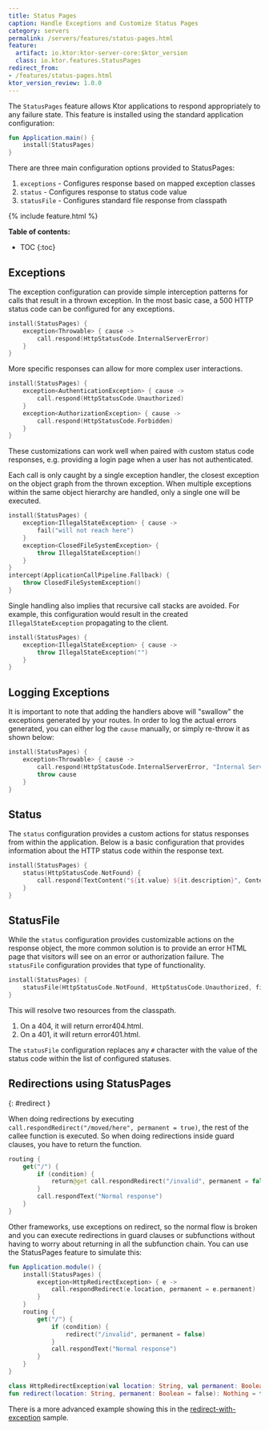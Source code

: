 ```yaml
---
title: Status Pages
caption: Handle Exceptions and Customize Status Pages
category: servers
permalink: /servers/features/status-pages.html
feature:
  artifact: io.ktor:ktor-server-core:$ktor_version
  class: io.ktor.features.StatusPages
redirect_from:
- /features/status-pages.html
ktor_version_review: 1.0.0
---
```


The `StatusPages` feature allows Ktor applications to respond appropriately to any failure state. 
This feature is installed using the standard application configuration:

```kotlin
fun Application.main() {
    install(StatusPages)
}
```

There are three main configuration options provided to StatusPages:

1. `exceptions` - Configures response based on mapped exception classes 
2. `status` - Configures response to status code value
3. `statusFile` - Configures standard file response from classpath

{% include feature.html %}

**Table of contents:**

* TOC
{:toc}

## Exceptions 

The exception configuration can provide simple interception patterns for calls that result in a thrown exception. In the most basic case, a 500 HTTP status code can be configured for any exceptions.

```kotlin
install(StatusPages) {
    exception<Throwable> { cause ->
        call.respond(HttpStatusCode.InternalServerError)
    }
}
```

More specific responses can allow for more complex user interactions.

```kotlin
install(StatusPages) {
    exception<AuthenticationException> { cause ->
        call.respond(HttpStatusCode.Unauthorized)
    }
    exception<AuthorizationException> { cause ->
        call.respond(HttpStatusCode.Forbidden)
    }
}
```

These customizations can work well when paired with custom status code responses, e.g. providing a login page when a user has not authenticated.

Each call is only caught by a single exception handler, the closest exception on the object graph from the thrown exception. When multiple exceptions within the same object hierarchy are handled, only a single one will be executed.

```kotlin
install(StatusPages) {
    exception<IllegalStateException> { cause ->
        fail("will not reach here")
    }
    exception<ClosedFileSystemException> {
        throw IllegalStateException()
    }
}
intercept(ApplicationCallPipeline.Fallback) {
    throw ClosedFileSystemException()
}
```

Single handling also implies that recursive call stacks are avoided. For example, this configuration would result in the created `IllegalStateException` propagating to the client.

```kotlin
install(StatusPages) {
    exception<IllegalStateException> { cause ->
        throw IllegalStateException("")
    }
}
```

## Logging Exceptions

It is important to note that adding the handlers above will "swallow" the exceptions generated by your routes. In order to log the actual errors generated, you can either log the `cause` manually, or simply re-throw it as shown below:

```kotlin
install(StatusPages) {
    exception<Throwable> { cause ->
        call.respond(HttpStatusCode.InternalServerError, "Internal Server Error")
        throw cause
    }
}
```

## Status 

The `status` configuration provides a custom actions for status responses from within the application. Below is a basic configuration that provides information about the HTTP status code within the response text.

```kotlin
install(StatusPages) {
    status(HttpStatusCode.NotFound) {
        call.respond(TextContent("${it.value} ${it.description}", ContentType.Text.Plain.withCharset(Charsets.UTF_8), it))
    }
}
```

## StatusFile 

While the `status` configuration provides customizable actions on the response object, the more common solution is to provide an error HTML page that visitors will see on an error or authorization failure. The `statusFile` configuration provides that type of functionality.

```kotlin
install(StatusPages) {
    statusFile(HttpStatusCode.NotFound, HttpStatusCode.Unauthorized, filePattern = "error#.html")
}
```

This will resolve two resources from the classpath.

1. On a 404, it will return error404.html.
2. On a 401, it will return error401.html.

The `statusFile` configuration replaces any `#` character with the value of the status code within the list of configured statuses.

## Redirections using StatusPages
{: #redirect }

When doing redirections by executing `call.respondRedirect("/moved/here", permanent = true)`, the rest of the callee function is executed.
So when doing redirections inside guard clauses, you have to return the function.

```kotlin
routing {
    get("/") {
        if (condition) {
            return@get call.respondRedirect("/invalid", permanent = false)
        }
        call.respondText("Normal response")
    }
}
```

Other frameworks, use exceptions on redirect, so the normal flow is broken and you can execute redirections in guard
clauses or subfunctions without having to worry about returning in all the subfunction chain. You can use the StatusPages
feature to simulate this:

```kotlin
fun Application.module() {
    install(StatusPages) {
        exception<HttpRedirectException> { e ->
            call.respondRedirect(e.location, permanent = e.permanent)
        }
    }
    routing {
        get("/") {
            if (condition) {
                redirect("/invalid", permanent = false)
            }
            call.respondText("Normal response")
        }
    }
}

class HttpRedirectException(val location: String, val permanent: Boolean = false) : RuntimeException()
fun redirect(location: String, permanent: Boolean = false): Nothing = throw HttpRedirectException(location, permanent)
```

There is a more advanced example showing this in the [redirect-with-exception](/samples/other/redirect-with-exception.html) sample. 
